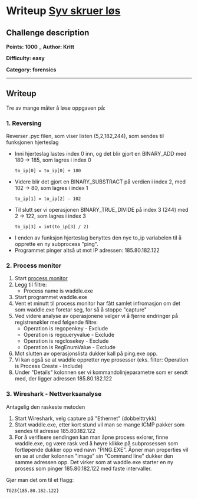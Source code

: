 # Writeup [Syv skruer løs](./README.md)

## Challenge description

**Points: 1000**
_
**Author: Kritt**

**Difficulty: easy**

**Category: forensics**

---

## Writeup

Tre av mange måter å løse oppgaven på:

### 1. Reversing
Reverser .pyc filen, som viser listen (5,2,182,244), som sendes til funksjonen hjerteslag
- Inni hjerteslag lastes index 0 inn, og det blir gjort en BINARY_ADD med 180 -> 185, som lagres i index 0
    ```
    to_ip[0] = to_ip[0] + 180
    ```
- Videre blir det gjort en BINARY_SUBSTRACT på verdien i index 2, med 102 -> 80, som lagres i index 1
    ```
    to_ip[1] = to_ip[2] - 102
    ```
- Til slutt ser vi operasjonen BINARY_TRUE_DIVIDE på index 3 (244) med 2 -> 122, som lagres i index 3
    ```
    to_ip[3] = int(to_ip[3] / 2)
    ```
- I enden av funksjon hjerteslag benyttes den nye to_ip variabelen til å opprette en ny subprocess "ping".
- Programmet pinger altså ut mot IP adressen: 185.80.182.122

### 2. Process monitor
1. Start [process monitor](https://learn.microsoft.com/en-us/sysinternals/downloads/procmon)
2. Legg til filtre:
    - Process name is waddle.exe
3. Start programmet waddle.exe
4. Vent et minutt til process monitor har fått samlet infromasjon om det som waddle.exe foretar seg, for så å stoppe "capture"
5. Ved videre analyse av operasjonene velger vi å fjerne endringer på registrenøkler med følgende filtre:
    - Operation is regopenkey - Exclude
    - Operation is regqueryvalue - Exclude
    - Operation is regclosekey - Exclude
    - Operation is RegEnumValue - Exclude
6. Mot slutten av operasjonslista dukker kall på ping.exe opp.
7. Vi kan også se at waddle oppretter nye prosesser (eks. filter: Operation is Process Create - Include)
8. Under "Details" kolonnen ser vi kommandolinjeparametre som er sendt med, der ligger adressen 185.80.182.122

### 3. Wireshark - Nettverksanalyse
Antagelig den raskeste metoden
1. Start Wireshark, velg capture på "Ethernet" (dobbelttrykk)
2. Start waddle.exe, etter kort stund vil man se mange ICMP pakker som sendes til adresse 185.80.182.122
3. For å verifisere sendingen kan man åpne process exlorer, finne waddle.exe, og være rask ved å høyre klikke på subprosessen som fortløpende dukker opp ved navn "PING.EXE". Åpner man properties vil en se at under kolonnen "image" sin "Command line" dukker den samme adressen opp. Det virker som at waddle.exe starter en ny prosess som pinger 185.80.182.122 med faste intervaller.

Gjør man det om til et flagg:

```
TG23{185.80.182.122}
```
